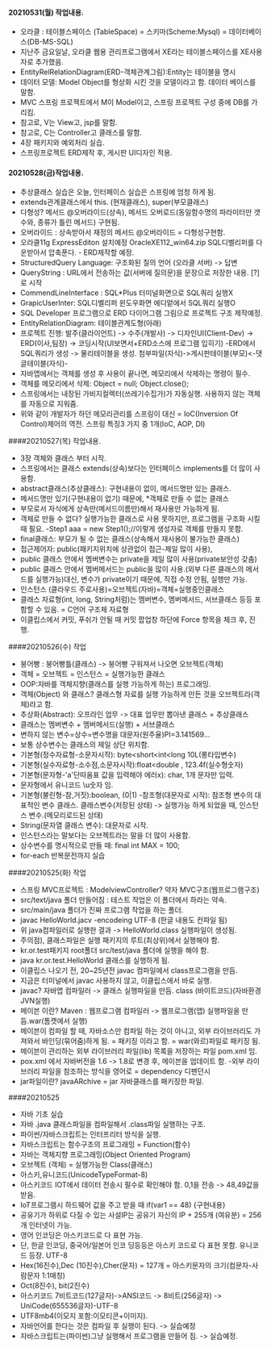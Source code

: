 #### 20210531(월) 작업내용.
- 오라클 : 테이블스페이스 (TableSpace) = 스키마(Scheme:Mysql) = 데이터베이스(DB-MS-SQL)
- 지난주 금요일날, 오라클 웹용 관리프로그램에서 XE라는 테이블스페이스를 XE사용자로 추가했음.
- EntityRelRelationDiagram(ERD-객체관계그림):Entity는 테이블을 명시
- 데이터 모델: Model Object를 형상화 시킨 것을 모델이라고 함. 데이터 베이스를 말함.
- MVC 스프링 프로젝트에서 M이 Model이고, 스프링 프로젝트 구성 중에 DB를 가리킴.
- 참고로, V는 View고, jsp를 말함.
- 참고로, C는 Controller고 클래스를 말함.
- 4장 패키지와 예외처리 실습.
- 스프링프로젝트 ERD제작 후, 게시판 UI디자인 적용.

#### 20210528(금)작업내용.
- 추상클래스 실습은 오늘, 인터페이스 실습은 스프링에 엄청 하게 됨.
- extends관계클래스에서 this. (현재클래스), super(부모클래스)
- 다형성? 메서드 @오버라이드(상속), 메서드 오버로드(동일함수명의 파라미터만 갯수와, 종류가 틀린 메서드) 구현됨.
- 오버라이드 : 상속받아서 재정의 메서드 @오버라이드 = 다형성구현함.
- 오라클11g ExpressEditon 설치예정 OracleXE112_win64.zip
SQL디벨리퍼를 다운받아서 압축푼다. - ERD제작할 예정.
- StructuredQuery Language: 구조화된 질의 언어 (오라클 서버) -> 답변
- QueryString : URL에서 전송하는 값(서버에 질의문)을 문장으로 저장한 내용. [?]로 시작
- CommendLineInterface : SQL*Plus 터미널화면으로 SQL쿼리 실행X
- GrapicUserInter: SQL디벨리퍼 윈도우화면 에디엍에서 SQL쿼리 실행O
- SQL Developer 프로그램으로 ERD 다이어그램 그림으로 프로젝트 구조 제작예정.
- EntityRelationDiagram: 테이블관계도형(아래)
- 프로젝트 진행: 발주(클라이언트) -> 수주(개발사) -> 디자인UI(Client-Dev) -> ERD(이사,팀장) -> 코딩시작(UI보면서+ERD소스에 프로그램 입히기)
-ERD에서 SQL쿼리가 생성 -> 물리테이블을 생성.
 첨부파일(자식)->게시판테이블(부모)<-댓글테이블(자식)-
- 자바앱에서는 객체를 생성 후 사용이 끝나면, 메모리에서 삭제하는 명령이 필수.
- 객체를 메모리에서 삭제: Object = null; Object.close();
- 스프링에서는 내장된 가비지컬렉터(쓰레기수집가)가 자동실행. 사용하지 않는 객체를 자동으로 지워줌.
- 위와 같이 개발자가 하던 메모리관리를 스프링이 대신 = IoC(Inversion Of Control)제어의 역전. 스프링 특징3 가지 중 1개(IoC, AOP, DI)

####20210527(목) 작업내용.
- 3장 객체와 클래스 부터 시작.
- 스프링에서는 클래스 extends(상속)보다는 인터페이스 implements를 더 많이 사용함.
- abstract클래스(추상클래스): 구현내용이 없이, 메서드명만 있는 클래스.
- 메서드명만 있기(구현내용이 없기) 때문에, *객체로 만들 수 없는 클래스
- 부모로서 자식에게 상속만(메서드이름만)해서 재사용만 가능하게 됨.
- 객체로 만들 수 없다? 실행가능한 클래스로 사용 못하지만, 프로그램을 구조화 시킬 때 필요.
-Step1 aaa = new Step1();//이렇게 생성자로 객체를 만들지 못함.
- final클래스: 부모가 될 수 없는 클래스(상속해서 재사용이 불가능한 클래스)
- 접근제어자: public(패키지위치에 상관없이 접근-제일 많이 사용),
- public 클래스 안에서 멤버변수는 private을 제일 많이 사용(private보안성 갖춤)
- public 클래스 안에서 멤버메서드는 public을 많이 사용.(외부 다른 클래스의 메서드를 실행가능)대신, 변수가 private이기 때문에, 직접 수정 안됨, 실행만 가능.
- 인스턴스 (클라우드 주로사용)=오브젝트(자바)=객체=실행중인클래스
- 클래스 자료형(int, long, String처럼)는 멤버변수, 멤버메서드, 서브클래스 등등 포함할 수 있음. = C언어 구조체 자료형
- 이클립스에서 커밋, 푸쉬가 안될 때 커밋 팝업창 하단에 Force 항목을 체크 후, 진행.

####20210526(수) 작업
- 붕어빵 : 붕어빵틀(클래스) -> 붕어빵 구워져서 나오면 오브젝트(객체)
- 객체 = 오브젝트 = 인스턴스 = 실행가능한 클래스
- OOP:자바를 객체지향(클래스를 실행 가능하게 하는) 프로그래밍.
- 객체(Object) 와 클래스? 클래스형 자료를 실행 가능하게 만든 것을 오브젝트라(객체)라고 함.
- 추상화(Abstract): 오프라인 업무 -> 대표 업무만 뽑아낸 클래스 = 추상클래스
- 클래스는 멤버변수 + 멤버메서드(실행) + 서브클래스
- 변하지 않는 변수=상수=변수명을 대문자(원주율)PI=3.141569...
- 보통 상수변수는 클래스의 제일 상단 위치함.
- 기본형(정수자료형-소문자시작): byte<short<int<long 10L(롱타입변수)
- 기본형(실수자료형-소수점,소문자시작):float<double , 123.4f(실수형숫자)
- 기본형(문자형-'a'단따옴표 값을 입력해야 에러x): char, 1개 문자만 입력.
- 문자형에서 유니코드 \u숫자 임.
- 기본형(불린형-참,거짓):boolean, (0|1)
-참조형(대문자로 시작): 참조형 변수의 대표적인 변수 클래스. 클래스변수(저장된 상태) -> 실행가능 하게 되었을 때, 인스턴스 변수.(메모리로드된 상태)
- String(문자열 클래스 변수): 대문자로 시작.
- 인스턴스라는 말보다는 오브젝트라는 말을 더 많이 사용함.
- 상수변수를 명시적으로 만들 때: final int MAX = 100;
- for-each 반복문전까지 실습


####20210525(화) 작업
- 스프링 MVC프로젝트 : ModelviewController? 약자 MVC구조(웹프로그램구조)
- src/text/java 폴더 만들어짐 : 테스트 작업은 이 폴더에서 하라는 약속.
- src/main/java 폴더가 진짜 프로그램 작업을 하는 폴더.
- javac HelloWorld.jacv -encodeing UTF-8 (한글 내용도 컨파일 됨)
- 위 java컴파일러로 실행한 결과 -> HelloWorld.class 실행파일이 생성됨.
- 주의점), 클래스파일은 실행 패키지의 루트(최상위)에서 실행해야 함.
- kr.or.test패키지 root폴더 src/test/java 폴더에 실행을 해야 함.
- java kr.or.test.HelloWorld 클래스를 실행하게 됨.
- 이클립스 나오기 전, 20~25년전 javac 컴파일에서 class프로그램을 만듬.
- 지금은 터미널에서 javac 사용하지 않고, 이클립스에서 바로 실행.
- javac? 자바앱 컴파일러 -> 클래스 실행파일을 만듬. class (바이트코드)(자바환경JVN실행)
- 메이븐 이란? Maven : 웹프로그램 컴파일러 -> 웹프로그램(앱) 실행파일을 만듬.war(톰캣에서 실행)
- 메이븐이 컴파일 할 때, 자바소스만 컴파일 하는 것이 아니고, 외부 라이브러리도 가져와서 바인딩(묶어줌)하게 됨. = 패키징 이라고 함. = war(와르)파일로 패키징 됨.
- 메이븐이 관리하는 외부 라이브러리 파일(lib) 목록을 저장하는 파일 pom.xml 임.
- pox.xml 에서 자바버전을 1.6 -> 1.8로 변경 후, 메이븐을 업데이트 함.
-외부 라이브러리 파일을 참조하는 방식을 영어로 = dependency 디펜던시
- jar파일이란? javaARchive = jar 자바클래스를 패키징한 파일.
 
####20210525
- 자바 기초 실습
- 자바 .java 클래스파일을  컴파일해서  .class파일 실행하는 구조.
- 파이썬/자바스크립트는 인터프리터 방식을 실행.
- 자바스크립트는 함수구조의 프로그래밍 = Function(함수)
- 자바는 객체지향 프로그래밍(Object Oriented Program)
- 오브젝트 (객체) = 실행가능한 Class(클래스)
- 아스키,유니코드(UnicodeTypeFormat-8)
- 아스키코드 IOT에서 데이터 전송시 필수로 확인해야 함. 0,1을 전송 -> 48,49값을 받음.
- IoT프로그램시 하드웨어 값을 주고 받을 때 if(var1 == 48) {구현내용}<br>
- 공유기가 하위로 다질 수 있는 사설IP는 공유기 자신의 IP + 255개 (여유분) = 256개 인터넷이 가능.
- 영어 인코딩은 아스키코드로 다 표현 가능.
- 단, 한글 인코딩, 중국어/일본어 인코 딩등등은 아스키 코드로 다 표현 못함. 유니코드 등장. UTF-8
- Hex(16진수),Dec (10진수),Cher(문자) = 127개 = 아스키문자의 크기(컴문자-사람문자 1:1매칭)
- Oct(8진수), bit(2진수)
- 아스키코드 7비트코드(127글자)->ANSI코드 -> 8비트(256글자) -> UniCode(655536글자)-UTF-8
- UTF8mb4(이모지 포함:이모티콘+이미지).
- 자바언어를 한다는 것은 컴파일 후 실행이 된다. -> 실습예정
- 자바스크립트는(파이썬)그냥 실행해서 프로그램을 만들어 짐. -> 실습예정.